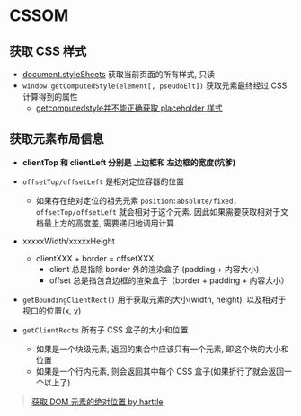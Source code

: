 # CSSOM

## 获取 CSS 样式

* [document.styleSheets](https://developer.mozilla.org/zh-CN/docs/Web/API/CSSStyleSheet) 获取当前页面的所有样式, 只读
* `window.getComputedStyle(element[, pseudoElt])` 获取元素最终经过 CSS 计算得到的属性
  * [getcomputedstyle并不能正确获取 placeholder 样式](https://bugs.chromium.org/p/chromium/issues/detail?id=666204)

## 获取元素布局信息

* **clientTop 和 clientLeft 分别是 上边框和 左边框的宽度(坑爹)**
* `offsetTop/offsetLeft` 是相对定位容器的位置
  * 如果存在绝对定位的祖先元素 `position:absolute/fixed`，`offsetTop/offsetLeft` 就会相对于这个元素. 因此如果需要获取相对于文档最上方的高度差, 需要递归地调用计算
* xxxxxWidth/xxxxxHeight
  * clientXXX + border = offsetXXX
    * client 总是指除 border 外的渲染盒子 (padding + 内容大小)
    * offset 总是指包含边框的渲染盒子（border + padding + 内容大小）

* `getBoundingClientRect()` 用于获取元素的大小(width, height), 以及相对于视口的位置(x, y)
* `getClientRects` 所有子 CSS 盒子的大小和位置
  * 如果是一个块级元素, 返回的集合中应该只有一个元素, 即这个块的大小和位置
  * 如果是一个行内元素, 则会返回其中每个 CSS 盒子(如果折行了就会返回一个以上了)

> [获取 DOM 元素的绝对位置 by harttle](http://harttle.land/2018/04/22/get-dom-layout.html)
